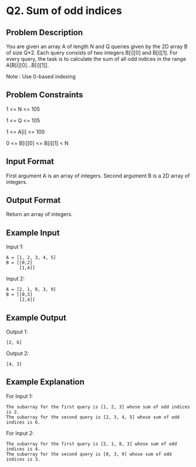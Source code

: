 # Q2. Sum of odd indices
## Problem Description
You are given an array A of length N and Q queries given by the 2D array B of size Q*2. Each query consists of two integers B[i][0] and B[i][1].
For every query, the task is to calculate the sum of all odd indices in the range A[B[i][0]…B[i][1]].

Note : Use 0-based indexing


## Problem Constraints
1 <= N <= 105

1 <= Q <= 105

1 <= A[i] <= 100

0 <= B[i][0] <= B[i][1] < N


## Input Format
First argument A is an array of integers.
Second argument B is a 2D array of integers.


## Output Format
Return an array of integers.


## Example Input
Input 1:
    
    A = [1, 2, 3, 4, 5]
    B = [[0,2] 
         [1,4]]

Input 2:

    A = [2, 1, 8, 3, 9]
    B = [[0,3] 
         [2,4]]


## Example Output
Output 1:

    [2, 6]

Output 2:

    [4, 3]


## Example Explanation
For Input 1:
   
    The subarray for the first query is [1, 2, 3] whose sum of odd indices is 2.
    The subarray for the second query is [2, 3, 4, 5] whose sum of odd indices is 6.

For Input 2:
    
    The subarray for the first query is [2, 1, 8, 3] whose sum of odd indices is 4.
    The subarray for the second query is [8, 3, 9] whose sum of odd indices is 3.
